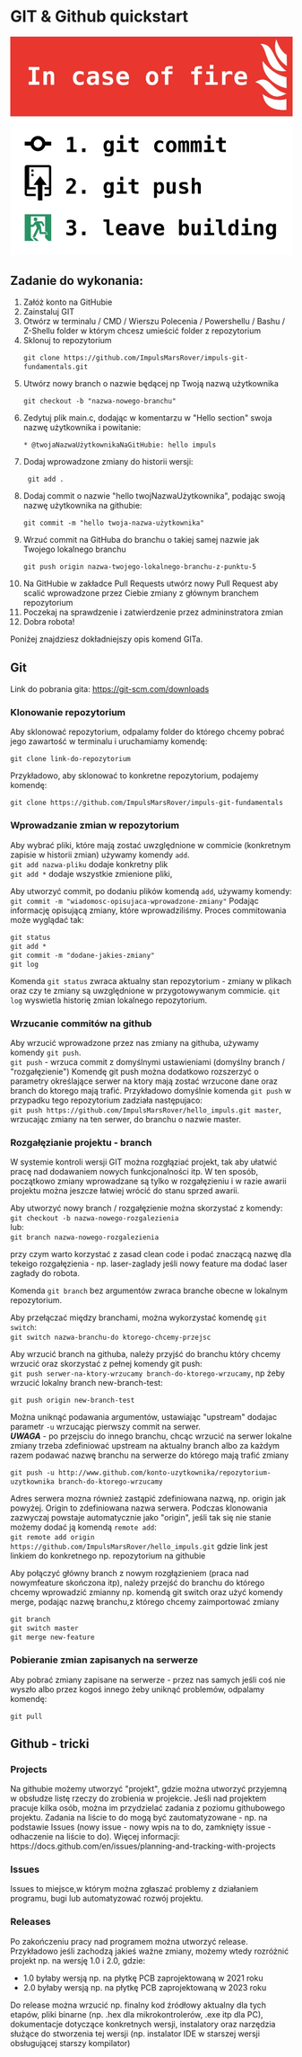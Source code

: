 <h1>GIT & Github quickstart</h1>

![In case of fire: 1) git commit 2) git push 3) leave building](/instructions.jpg)

<h2>Zadanie do wykonania:</h2>
  <p>
  
  <ol>
  <li>Załóż konto na GitHubie</li>
  <li>Zainstaluj GIT</li>
  <li>Otwórz w terminalu / CMD / Wierszu Polecenia / Powershellu / Bashu / Z-Shellu folder w którym chcesz umieścić folder z repozytorium</li>
  <li>Sklonuj to repozytorium</li>
    
    git clone https://github.com/ImpulsMarsRover/impuls-git-fundamentals.git
  <li>Utwórz nowy branch o nazwie będącej np Twoją nazwą użytkownika</li>

    git checkout -b "nazwa-nowego-branchu"
  <li>Zedytuj plik main.c, dodając w komentarzu w "Hello section" swoja nazwę użytkownika i powitanie: </li> 
    
    * @twojaNazwaUżytkownikaNaGitHubie: hello impuls

   <li>Dodaj wprowadzone zmiany do historii wersji:</li>

     git add .
    
  <li>Dodaj commit o nazwie "hello twojNazwaUżytkownika", podając swoją nazwę użytkownika na githubie:</li>
    
    git commit -m "hello twoja-nazwa-użytkownika"
  <li>Wrzuć commit na GitHuba do branchu o takiej samej nazwie jak Twojego lokalnego branchu</li>
  
    git push origin nazwa-twojego-lokalnego-branchu-z-punktu-5
  <li>Na GitHubie w zakładce Pull Requests utwórz nowy Pull Request aby scalić wprowadzone przez Ciebie zmiany z głównym branchem repozytorium</li>

  <li>Poczekaj na sprawdzenie i zatwierdzenie przez admininstratora zmian </li>
  <li>Dobra robota!</li>
  </ol>



  Poniżej znajdziesz dokładniejszy opis komend GITa.
  </p>



<h2>Git</h2>

<p>

  Link do pobrania gita: https://git-scm.com/downloads
</p>

<h3>Klonowanie repozytorium</h3>

<p>
  
  Aby sklonować repozytorium, odpalamy folder do którego chcemy pobrać jego zawartość w terminalu i uruchamiamy komendę:  
```
git clone link-do-repozytorium  
```  
  Przykładowo, aby sklonować to konkretne repozytorium, podajemy komendę:  
  ```
  git clone https://github.com/ImpulsMarsRover/impuls-git-fundamentals
```
</p>


<h3>Wprowadzanie zmian w repozytorium</h3>
<p>

  Aby wybrać pliki, które mają zostać uwzględnione w commicie (konkretnym zapisie w historii zmian) używamy komendy `add`.  
  `git add nazwa-pliku` dodaje konkretny plik  
  `git add *` dodaje wszystkie zmienione pliki, 

</p>

<p>

  Aby utworzyć commit, po dodaniu plików komendą `add`, używamy komendy:  
  `git commit -m "wiadomosc-opisujaca-wprowadzone-zmiany"`
  Podając informację opisującą zmiany, które wprowadziliśmy. Proces commitowania może wyglądać tak:


```
git status
git add *
git commit -m "dodane-jakies-zmiany"
git log
```
Komenda `git status` zwraca aktualny stan repozytorium - zmiany w plikach oraz czy te zmiany są uwzględnione w przygotowywanym commicie. `qit log` wyswietla historię zmian lokalnego repozytorium.
</p>

<h3>Wrzucanie commitów na github</h3>
<p>
  
  Aby wrzucić wprowadzone przez nas zmiany na githuba, używamy komendy `git push`.  
  `git push` - wrzuca commit z domyślnymi ustawieniami (domyślny branch / "rozgałęzienie")
  Komendę git push można dodatkowo rozszerzyć o parametry określające serwer na ktory mają zostać wrzucone dane oraz branch do ktorego mają trafić. Przykładowo domyślnie komenda `git push` w przypadku tego repozytorium zadziała następujaco:  
  `git push https://github.com/ImpulsMarsRover/hello_impuls.git master`, wrzucając zmiany na ten serwer, do branchu o nazwie master.
  
</p>

<h3>Rozgałęzianie projektu - branch</h3>
<p>
  W systemie kontroli wersji GIT można rozgłąziać projekt, tak aby ułatwić pracę nad dodawaniem nowych funkcjonalności itp. W ten sposób, początkowo zmiany wprowadzane są tylko w rozgałęzieniu i w razie awarii projektu można jeszcze łatwiej wrócić do stanu sprzed awarii.
</p>
<p>

  Aby utworzyć nowy branch / rozgałęzienie można skorzystać z komendy:  
  `git checkout -b nazwa-nowego-rozgalezienia`  
  lub:  
  `git branch nazwa-nowego-rozgalezienia`
  
  przy czym warto korzystać z zasad clean code i podać znaczącą nazwę dla tekeigo rozgałęzienia - np. laser-zaglady jeśli nowy feature ma dodać laser zagłady do robota.

  Komenda `git branch` bez argumentów zwraca branche obecne w lokalnym repozytorium.  
</p>

<p>
  
  Aby przełączać między branchami, można wykorzystać komendę `git switch`:  
  `git switch nazwa-branchu-do ktorego-chcemy-przejsc`
</p>

<p>

  Aby wrzucić branch na githuba, należy przyjść do branchu który chcemy wrzucić oraz skorzystać z pełnej komendy git push:  
  `git push serwer-na-ktory-wrzucamy branch-do-ktorego-wrzucamy`, np żeby wrzucić lokalny branch new-branch-test:  
  ```
  git push origin new-branch-test
```
Można uniknąć podawania argumentów, ustawiając "upstream" dodajac parametr `-u` wrzucając pierwszy commit na serwer.  
***UWAGA*** - po przejsciu do innego branchu, chcąc wrzucić na serwer lokalne zmiany trzeba zdefiniować upstream na aktualny branch albo za każdym razem podawać nazwę branchu na serwerze do którego mają trafić zmiany
```
git push -u http://www.github.com/konto-uzytkownika/repozytorium-uzytkownika branch-do-ktorego-wrzucamy
```
Adres serwera mozna również zastąpić zdefiniowana nazwą, np. origin jak powyżej.
Origin to zdefiniowana nazwa serwera. Podczas klonowania zazwyczaj powstaje automatycznie jako "origin", jeśli tak się nie stanie możemy dodać ją komendą `remote add`:  
  `git remote add origin https://github.com/ImpulsMarsRover/hello_impuls.git` gdzie link jest linkiem do konkretnego np. repozytorium na githubie

  Aby połączyć główny branch z nowym rozgłązieniem (praca nad nowymfeature skończona itp), należy przejść do branchu do którego chcemy wprowadzić zmianny np. komendą git switch oraz użyć komendy merge, podając nazwę branchu,z którego chcemy zaimportować zmiany

```
git branch
git switch master
git merge new-feature
```

</p>

<h3>Pobieranie zmian zapisanych na serwerze</h3>

<p>

  Aby pobrać zmiany zapisane na serwerze - przez nas samych jeśli coś nie wyszło albo przez kogoś innego żeby uniknąć problemów, odpalamy komendę:  
  ```
  git pull
```
</p>


<h2>Github - tricki</h2>

<h3>Projects</h3>

<p>
  Na githubie możemy utworzyć "projekt", gdzie można utworzyć przyjemną w obsłudze listę rzeczy do zrobienia w projekcie.
  Jeśli nad projektem pracuje kilka osób, można im przydzielać zadania z poziomu githubowego projektu.
  Zadania na liście to do mogą być zautomatyzowane - np. na podstawie Issues (nowy issue - nowy wpis na to do, zamknięty issue - odhaczenie na liście to do).
  Więcej informacji: https://docs.github.com/en/issues/planning-and-tracking-with-projects  
</p>

<h3>Issues</h3>

<p>

  Issues to miejsce,w którym można zgłaszać problemy z działaniem programu, bugi lub automatyzować rozwój projektu.
</p>

<h3>Releases</h3>

<p>

  Po zakończeniu pracy nad programem można utworzyć release.  
  Przykładowo jeśli zachodzą jakieś ważne zmiany, możemy wtedy rozróżnić projekt np. na wersję 1.0 i 2.0, gdzie:

  <ul>
    <li>1.0 byłaby wersją np. na płytkę PCB zaprojektowaną w 2021 roku</li>
    <li>2.0 byłaby wersją np. na płytkę PCB zaprojektowaną w 2023 roku</li>
  </ul>

  Do release można wrzucić np. finalny kod źródłowy aktualny dla tych etapów, pliki binarne (np. .hex dla mikrokontrolerów, .exe itp dla PC), dokumentacje dotyczące konkretnych wersji, instalatory oraz narzędzia służące do stworzenia tej wersji (np. instalator IDE w starszej wersji obsługującej starszy kompilator)
</p>
